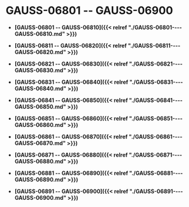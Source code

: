 # GAUSS-06801 -- GAUSS-06900<a name="ZH-CN_TOPIC_0302073103"></a>

-   **[GAUSS-06801 -- GAUSS-06810]({{< relref "./GAUSS-06801----GAUSS-06810.md" >}})**  

-   **[GAUSS-06811 -- GAUSS-06820]({{< relref "./GAUSS-06811----GAUSS-06820.md" >}})**  

-   **[GAUSS-06821 -- GAUSS-06830]({{< relref "./GAUSS-06821----GAUSS-06830.md" >}})**  

-   **[GAUSS-06831 -- GAUSS-06840]({{< relref "./GAUSS-06831----GAUSS-06840.md" >}})**  

-   **[GAUSS-06841 -- GAUSS-06850]({{< relref "./GAUSS-06841----GAUSS-06850.md" >}})**  

-   **[GAUSS-06851 -- GAUSS-06860]({{< relref "./GAUSS-06851----GAUSS-06860.md" >}})**  

-   **[GAUSS-06861 -- GAUSS-06870]({{< relref "./GAUSS-06861----GAUSS-06870.md" >}})**  

-   **[GAUSS-06871 -- GAUSS-06880]({{< relref "./GAUSS-06871----GAUSS-06880.md" >}})**  

-   **[GAUSS-06881 -- GAUSS-06890]({{< relref "./GAUSS-06881----GAUSS-06890.md" >}})**  

-   **[GAUSS-06891 -- GAUSS-06900]({{< relref "./GAUSS-06891----GAUSS-06900.md" >}})**  


